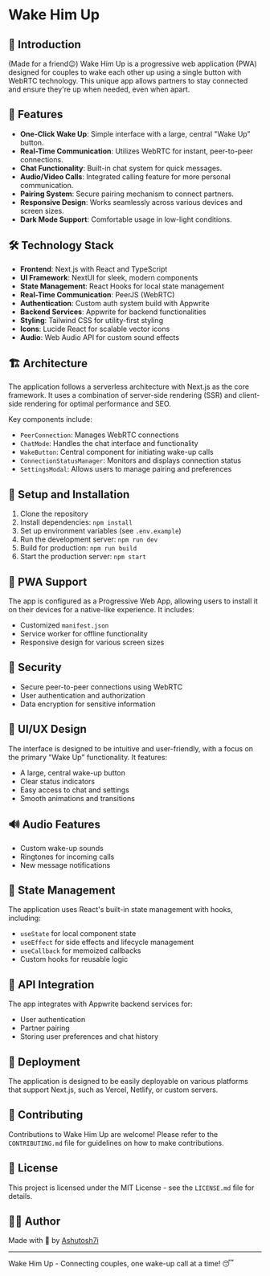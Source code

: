 # Wake Him Up

## 🌟 Introduction

(Made for a friend😉)
Wake Him Up is a progressive web application (PWA) designed for couples to wake each other up using a single button with WebRTC technology. This unique app allows partners to stay connected and ensure they're up when needed, even when apart.

## 🚀 Features

- **One-Click Wake Up**: Simple interface with a large, central "Wake Up" button.
- **Real-Time Communication**: Utilizes WebRTC for instant, peer-to-peer connections.
- **Chat Functionality**: Built-in chat system for quick messages.
- **Audio/Video Calls**: Integrated calling feature for more personal communication.
- **Pairing System**: Secure pairing mechanism to connect partners.
- **Responsive Design**: Works seamlessly across various devices and screen sizes.
- **Dark Mode Support**: Comfortable usage in low-light conditions.

## 🛠 Technology Stack

- **Frontend**: Next.js with React and TypeScript
- **UI Framework**: NextUI for sleek, modern components
- **State Management**: React Hooks for local state management
- **Real-Time Communication**: PeerJS (WebRTC)
- **Authentication**: Custom auth system build with Appwrite
- **Backend Services**: Appwrite for backend functionalities
- **Styling**: Tailwind CSS for utility-first styling
- **Icons**: Lucide React for scalable vector icons
- **Audio**: Web Audio API for custom sound effects

## 🏗 Architecture

The application follows a serverless architecture with Next.js as the core framework. It uses a combination of server-side rendering (SSR) and client-side rendering for optimal performance and SEO.

Key components include:
- `PeerConnection`: Manages WebRTC connections
- `ChatMode`: Handles the chat interface and functionality
- `WakeButton`: Central component for initiating wake-up calls
- `ConnectionStatusManager`: Monitors and displays connection status
- `SettingsModal`: Allows users to manage pairing and preferences

## 🔧 Setup and Installation

1. Clone the repository
2. Install dependencies: `npm install`
3. Set up environment variables (see `.env.example`)
4. Run the development server: `npm run dev`
5. Build for production: `npm run build`
6. Start the production server: `npm start`

## 📱 PWA Support

The app is configured as a Progressive Web App, allowing users to install it on their devices for a native-like experience. It includes:
- Customized `manifest.json`
- Service worker for offline functionality
- Responsive design for various screen sizes

## 🔐 Security

- Secure peer-to-peer connections using WebRTC
- User authentication and authorization
- Data encryption for sensitive information

## 🎨 UI/UX Design

The interface is designed to be intuitive and user-friendly, with a focus on the primary "Wake Up" functionality. It features:
- A large, central wake-up button
- Clear status indicators
- Easy access to chat and settings
- Smooth animations and transitions

## 🔊 Audio Features

- Custom wake-up sounds
- Ringtones for incoming calls
- New message notifications

## 🔄 State Management

The application uses React's built-in state management with hooks, including:
- `useState` for local component state
- `useEffect` for side effects and lifecycle management
- `useCallback` for memoized callbacks
- Custom hooks for reusable logic

## 📡 API Integration

The app integrates with Appwrite backend services for:
- User authentication
- Partner pairing
- Storing user preferences and chat history

## 🚀 Deployment

The application is designed to be easily deployable on various platforms that support Next.js, such as Vercel, Netlify, or custom servers.

## 🤝 Contributing

Contributions to Wake Him Up are welcome! Please refer to the `CONTRIBUTING.md` file for guidelines on how to make contributions.

## 📄 License

This project is licensed under the MIT License - see the `LICENSE.md` file for details.

## 👨‍💻 Author

Made with 💖 by [Ashutosh7i](https://github.com/Ashutosh7i)

---

Wake Him Up - Connecting couples, one wake-up call at a time! 😴
